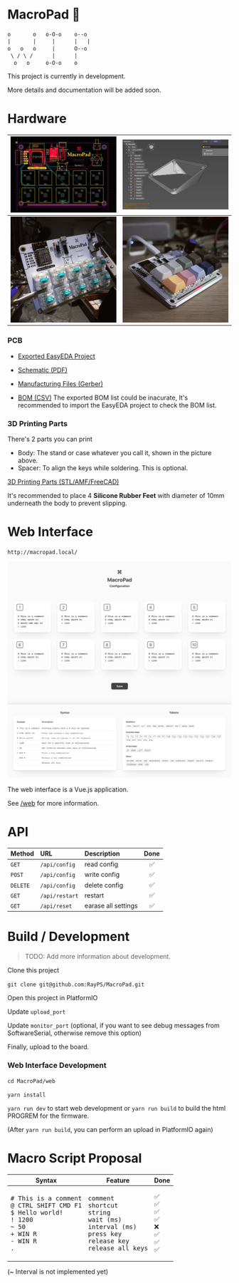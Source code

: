 
# MacroPad 🚧
```
o       o   o-O-o    o--o  
|       |     |      |   | 
o   o   o     |      O--o  
 \ / \ /      |      |     
  o   o     o-O-o    o     
```
This project is currently in development.

More details and documentation will be added soon.

# Hardware

| ![](.misc/Screenshot%202022-02-08%20at%2021.19.25@2x.png) | ![](.misc/Screenshot%202022-02-08%20at%2021.21.45@2x.png) |
| - | - | 
| ![](.misc/_G000317.jpg) | ![](.misc/_G000322.jpg) | 

### PCB

- [Exported EasyEDA Project](hardware/EasyEDA)

- [Schematic (PDF)](hardware/Schematic_MacroPad_2022-03-30.pdf)

- [Manufacturing Files (Gerber)](hardware/Gerber)

- [BOM (CSV)](hardware/BOM_MacroPad_2022-03-30.csv) The exported BOM list could be inacurate, It's recommended to import the EasyEDA project to check the BOM list.

### 3D Printing Parts

There's 2 parts you can print
- Body: The stand or case whatever you call it, shown in the picture above.
- Spacer: To align the keys while soldering. This is optional.

[3D Printing Parts (STL/AMF/FreeCAD)](hardware/3D%20Prints)

It's recommended to place 4 **Silicone Rubber Feet** with diameter of 10mm underneath the body to prevent slipping.


# Web Interface
`http://macropad.local/`

![](.misc/Screenshot%202022-03-17%20at%2011.51.58@2x.png)
![](.misc/Screenshot%202022-03-30%20at%2017.41.32@2x.png)

The web interface is a Vue.js application.

See [/web](web) for more information.

# API

| **Method** | **URL** | **Description** | **Done** |
| :--- | :--- | :--- | :---: |
| `GET` | `/api/config` | read config | ✅ |
| `POST` | `/api/config` | write config | ✅ |
| `DELETE` | `/api/config` | delete config | ✅ |
| `GET` | `/api/restart` | restart | ✅ |
| `GET` | `/api/reset` | earase all settings | ✅ |

# Build / Development

> TODO: Add more information about development.

Clone this project

`git clone git@github.com:RayPS/MacroPad.git`

Open this project in PlatformIO

Update `upload_port`

Update `monitor_port` (optional, if you want to see debug messages from SoftwareSerial, otherwise remove this option)

Finally, upload to the board.

### Web Interface Development

`cd MacroPad/web`

`yarn install`

`yarn run dev` to start web development or `yarn run build` to build the html PROGREM for the firmware.

(After `yarn run build`, you can perform an upload in PlatformIO again)

# Macro Script Proposal

<table>
    <thead>
        <tr>
            <th>Syntax</th>
            <th>Feature</th>
            <th>Done</th>
        </tr>
    </thead>
    <tbody>
        <tr>
            <td>
<pre># This is a comment
@ CTRL SHIFT CMD F1
$ Hello world!
! 1200
~ 50
+ WIN R
- WIN R
.</pre>
            </td>
            <td>
<pre>comment
shortcut
string
wait (ms)
interval (ms)
press key
release key
release all keys</pre>
            </td>
            <td>
<pre>✅
✅
✅
✅
❌
✅
✅
✅</pre>
            </td>
        </tr>
    </tbody>
</table>

(~ Interval is not implemented yet)